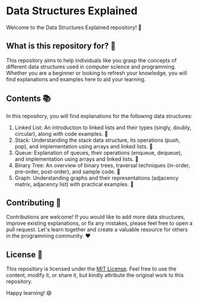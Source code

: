 # Data Structures Explained

Welcome to the Data Structures Explained repository! 🚀 

## What is this repository for? 🤔

This repository aims to help individuals like you grasp the concepts of different data structures used in computer science and programming. Whether you are a beginner or looking to refresh your knowledge, you will find explanations and examples here to aid your learning.

## Contents 📚

In this repository, you will find explanations for the following data structures:

1. Linked List: An introduction to linked lists and their types (singly, doubly, circular), along with code examples. 📝
2. Stack: Understanding the stack data structure, its operations (push, pop), and implementation using arrays and linked lists. 📝
3. Queue: Explanation of queues, their operations (enqueue, dequeue), and implementation using arrays and linked lists. 📝
4. Binary Tree: An overview of binary trees, traversal techniques (in-order, pre-order, post-order), and sample code. 📝
5. Graph: Understanding graphs and their representations (adjacency matrix, adjacency list) with practical examples. 📝


## Contributing 🤝

Contributions are welcome! If you would like to add more data structures, improve existing explanations, or fix any mistakes, please feel free to open a pull request. Let's learn together and create a valuable resource for others in the programming community. ❤️

## License 📜

This repository is licensed under the [MIT License](LICENSE). Feel free to use the content, modify it, or share it, but kindly attribute the original work to this repository.


Happy learning! 😄
